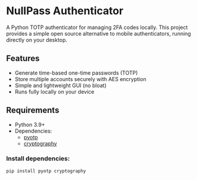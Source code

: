 # NullPass Authenticator

A Python TOTP authenticator for managing 2FA codes locally.
This project provides a simple open source alternative to mobile authenticators, running directly on your desktop.

## Features
- Generate time-based one-time passwords (TOTP)
- Store multiple accounts securely with AES encryption
- Simple and lightweight GUI (no bloat)
- Runs fully locally on your device

## Requirements

- Python 3.9+
- Dependencies:
  - [pyotp](https://pypi.org/project/pyotp/)
  - [cryptography](https://pypi.org/project/cryptography/)

### Install dependencies:

```sh
pip install pyotp cryptography
```
